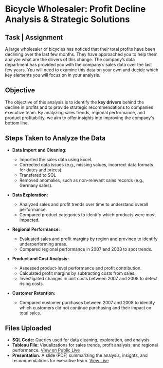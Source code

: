 # Bicycle Wholesaler: Profit Decline Analysis & Strategic Solutions


## Task | Assignment 
A large wholesaler of bicycles has noticed that their total profits have been declining over the last few months. They have approached you to help them analyze what are the drivers of this change. The company’s data department has provided you with the company’s sales data over the last few years. You will need to examine this data on your own and decide which key elements you will focus on in your analysis.


## Objective
The objective of this analysis is to identify the **key drivers** behind the decline in profits and to provide strategic recommendations to companies executive team. By analyzing sales trends, regional performance, and product profitability, we aim to offer insights into improving the company's bottom line.

## Steps Taken to Analyze the Data

- **Data Import and Cleaning:**  
  - Imported the sales data using Excel.
  - Corrected data issues (e.g., missing values, incorrect data formats for dates and prices).
  - Transfered to SQL
  - Removed anomalies, such as non-relevant sales records (e.g., Germany sales).

- **Data Exploration:**
  - Analyzed sales and profit trends over time to understand overall performance.
  - Compared product categories to identify which products were most impacted.

- **Regional Performance:**
  - Evaluated sales and profit margins by region and province to identify underperforming areas.
  - Compared regional performance in 2007 and 2008 to spot trends.

- **Product and Cost Analysis:**
  - Assessed product-level performance and profit contribution.
  - Calculated profit margins by subtracting costs from sales.
  - Investigated changes in unit costs between 2007 and 2008 to detect rising costs.

- **Customer Retention:**
  - Compared customer purchases between 2007 and 2008 to identify which customers did not continue purchasing and their impact on total sales.

## Files Uploaded

- **SQL Code:** Queries used for data cleaning, exploration, and analysis.
- **Tableau File:** Visualizations for sales trends, profit analysis, and regional performance. [View on Public Live](https://public.tableau.com/views/CAKE_com-ProfitDecliningProject/Dashboard1?:language=en-US&:sid=&:redirect=auth&:display_count=n&:origin=viz_share_link)
- **Presentation:** A slide (PDF) summarizing the analysis, insights, and recommendations for executive team. [View Live](https://docs.google.com/presentation/d/1DHvxIr1lU1gAf20gmNS1YZ9TReEFqKBZiB6wpskGw84/edit?usp=sharing)
